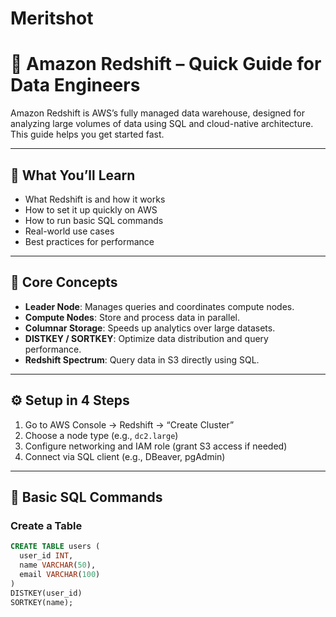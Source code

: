 # Meritshot
# 🚀 Amazon Redshift – Quick Guide for Data Engineers

Amazon Redshift is AWS’s fully managed data warehouse, designed for analyzing large volumes of data using SQL and cloud-native architecture. This guide helps you get started fast.

---

## 📌 What You’ll Learn

- What Redshift is and how it works
- How to set it up quickly on AWS
- How to run basic SQL commands
- Real-world use cases
- Best practices for performance

---

## 🧠 Core Concepts

- **Leader Node**: Manages queries and coordinates compute nodes.
- **Compute Nodes**: Store and process data in parallel.
- **Columnar Storage**: Speeds up analytics over large datasets.
- **DISTKEY / SORTKEY**: Optimize data distribution and query performance.
- **Redshift Spectrum**: Query data in S3 directly using SQL.

---

## ⚙️ Setup in 4 Steps

1. Go to AWS Console → Redshift → “Create Cluster”
2. Choose a node type (e.g., `dc2.large`)
3. Configure networking and IAM role (grant S3 access if needed)
4. Connect via SQL client (e.g., DBeaver, pgAdmin)

---

## 🧪 Basic SQL Commands

### Create a Table
```sql
CREATE TABLE users (
  user_id INT,
  name VARCHAR(50),
  email VARCHAR(100)
)
DISTKEY(user_id)
SORTKEY(name);
